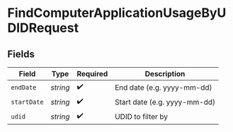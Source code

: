 # FindComputerApplicationUsageByUDIDRequest


## Fields

| Field                        | Type                         | Required                     | Description                  |
| ---------------------------- | ---------------------------- | ---------------------------- | ---------------------------- |
| `endDate`                    | *string*                     | :heavy_check_mark:           | End date (e.g. yyyy-mm-dd)   |
| `startDate`                  | *string*                     | :heavy_check_mark:           | Start date (e.g. yyyy-mm-dd) |
| `udid`                       | *string*                     | :heavy_check_mark:           | UDID to filter by            |